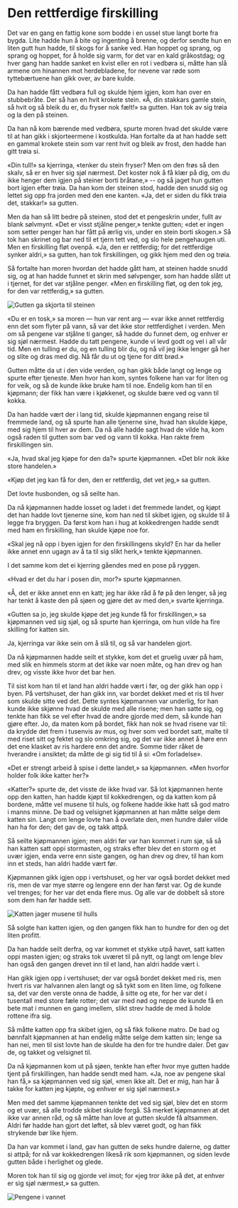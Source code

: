 # Den rettferdige firskilling

Det var en gang en fattig kone som bodde i en ussel stue langt borte fra bygda. Lite hadde hun å bite og ingenting å brenne, og derfor sendte hun en liten gutt hun hadde, til skogs for å sanke ved. Han hoppet og sprang, og sprang og hoppet, for å holde sig varm, for det var en kald gråkostdag; og hver gang han hadde sanket en kvist eller en rot i vedbøra si, måtte han slå armene om hinannen mot herdebladene, for nevene var røde som tyttebærtuene han gikk over, av bare kulde.

Da han hadde fått vedbøra full og skulde hjem igjen, kom han over en stubbebråte. Der så han en hvit krokete stein. «Å, din stakkars gamle stein, så hvit og så bleik du er, du fryser nok fælt!» sa gutten. Han tok av sig trøia og la den på steinen.

Da han nå kom bærende med vedbøra, spurte moren hvad det skulde være til at han gikk i skjorteermene i kostkulda. Han fortalte da at han hadde sett en gammal krokete stein som var rent hvit og bleik av frost, den hadde han gitt trøia si.

«Din tull!» sa kjerringa, «tenker du stein fryser? Men om den frøs så den skalv, så er en hver sig sjøl nærmest. Det koster nok å få klær på dig, om du ikke henger dem igjen på steiner borti bråtane,» -- og så jaget hun gutten bort igjen efter trøia. Da han kom der steinen stod, hadde den snudd sig og lettet sig opp fra jorden med den ene kanten. «Ja, det er siden du fikk trøia det, stakkar!» sa gutten.

Men da han så litt bedre på steinen, stod det et pengeskrin under, fullt av blank sølvmynt. «Det er visst stjålne penger,» tenkte gutten; «det er ingen som setter penger han har fått på ærlig vis, under en stein borti skogen.» Så tok han skrinet og bar ned til et tjern tett ved, og slo hele pengehaugen uti. Men en firskilling fløt ovenpå. «Ja, den er rettferdig; for det rettferdige synker aldri,» sa gutten, han tok firskillingen, og gikk hjem med den og trøia.

Så fortalte han moren hvordan det hadde gått ham, at steinen hadde snudd sig, og at han hadde funnet et skrin med sølvpenger, som han hadde slått ut i tjernet, for det var stjålne penger. «Men en firskilling fløt, og den tok jeg, for den var rettferdig,» sa gutten.

![Gutten ga skjorta til steinen](./gutten_skjorta.png)

«Du er en tosk,» sa moren — hun var rent arg — «var ikke annet rettferdig enn det som flyter på vann, så var det ikke stor rettferdighet i verden. Men om så pengene var stjålne ti ganger, så hadde du funnet dem, og enhver er sig sjøl nærmest. Hadde du tatt pengene, kunde vi levd godt og vel i all vår tid. Men en tulling er du, og en tulling blir du, og nå vil jeg ikke lenger gå her og slite og dras med dig. Nå får du ut og tjene for ditt brød.»

Gutten måtte da ut i den vide verden, og han gikk både langt og lenge og spurte efter tjeneste. Men hvor han kom, syntes folkene han var for liten og for veik, og så de kunde ikke bruke ham til noe. Endelig kom han til en kjøpmann; der fikk han være i kjøkkenet, og skulde bære ved og vann til kokka.

Da han hadde vært der i lang tid, skulde kjøpmannen engang reise til fremmede land, og så spurte han alle tjenerne sine, hvad han skulde kjøpe, med sig hjem til hver av dem. Da nå alle hadde sagt hvad de vilde ha, kom også raden til gutten som bar ved og vann til kokka. Han rakte frem firskillingen sin.

«Ja, hvad skal jeg kjøpe for den da?» spurte kjøpmannen. «Det blir nok ikke store handelen.»

«Kjøp det jeg kan få for den, den er rettferdig, det vet jeg,» sa gutten.

Det lovte husbonden, og så seilte han.

Da nå kjøpmannen hadde losset og ladet i det fremmede landet, og kjøpt det han hadde lovt tjenerne sine, kom han ned til skibet igjen, og skulde til å legge fra bryggen. Da først kom han i hug at kokkedrengen hadde sendt med ham en firskilling, han skulde kjøpe noe for.

«Skal jeg nå opp i byen igjen for den firskillingens skyld? En har da heller ikke annet enn ugagn av å ta til sig slikt herk,» tenkte kjøpmannen.

I det samme kom det ei kjerring gåendes med en pose på ryggen.

«Hvad er det du har i posen din, mor?» spurte kjøpmannen.

«Å, det er ikke annet enn en katt; jeg har ikke råd å fø på den lenger, så jeg har tenkt å kaste den på sjøen og gjøre det av med den,» svarte kjerringa.

«Gutten sa jo, jeg skulde kjøpe det jeg kunde få for firskillingen,» sa kjøpmannen ved sig sjøl, og så spurte han kjerringa, om hun vilde ha fire skilling for katten sin.

Ja, kjerringa var ikke sein om å slå til, og så var handelen gjort.

Da nå kjøpmannen hadde seilt et stykke, kom det et gruelig uvær på ham, med slik en himmels storm at det ikke var noen måte, og han drev og han drev, og visste ikke hvor det bar hen.

Til sist kom han til et land han aldri hadde vært i før, og der gikk han opp i byen. På vertshuset, der han gikk inn, var bordet dekket med et ris til hver som skulde sitte ved det. Dette syntes kjøpmannen var underlig, for han kunde ikke skjønne hvad de skulde med alle risene; men han satte sig, og tenkte han fikk se vel efter hvad de andre gjorde med dem, så kunde han gjøre efter. Jo, da maten kom på bordet, fikk han nok se hvad risene var til: da krydde det frem i tusenvis av mus, og hver som ved bordet satt, malte til med riset sitt og fektet og slo omkring sig, og det var ikke annet å høre enn det ene klasket av ris hardere enn det andre. Somme tider råket de hverandre i ansiktet; da måtte de gi sig tid til å si: «Om forladelse».

«Det er strengt arbeid å spise i dette landet,» sa kjøpmannen. «Men hvorfor holder folk ikke katter her?»

«Katter?» spurte de, det visste de ikke hvad var. Så lot kjøpmannen hente opp den katten, han hadde kjøpt til kokkedrengen, og da katten kom på bordene, måtte vel musene til huls, og folkene hadde ikke hatt så god matro i manns minne. De bad og velsignet kjøpmannen at han måtte selge dem katten sin. Langt om lenge lovte han å overlate den, men hundre daler vilde han ha for den; det gav de, og takk attpå.

Så seilte kjøpmannen igjen; men aldri før var han kommet i rum sjø, så så han katten satt oppi stormasten, og straks efter blev det en storm og et uvær igjen, enda verre enn siste gangen, og han drev og drev, til han kom inn et steds, han aldri hadde vært før.

Kjøpmannen gikk igjen opp i vertshuset, og her var også bordet dekket med ris, men de var mye større og lengere enn der han først var. Og de kunde vel trenges; for her var det enda flere mus. Og alle var de dobbelt så store som dem han før hadde sett.

![Katten jager musene til hulls](./katt_og_mus.png)

Så solgte han katten igjen, og den gangen fikk han to hundre for den og det liten profitt.

Da han hadde seilt derfra, og var kommet et stykke utpå havet, satt katten oppi masten igjen; og straks tok uværet til på nytt, og langt om lenge blev han også den gangen drevet inn til et land, han aldri hadde vært i.

Han gikk igjen opp i vertshuset; der var også bordet dekket med ris, men hvert ris var halvannen alen langt og så tykt som en liten lime, og folkene sa, det var den verste onna de hadde, å sitte og ete, for her var det i tusentall med store fæle rotter; det var med nød og neppe de kunde få en bete mat i munnen en gang imellem, slikt strev hadde de med å holde rottene ifra sig.

Så måtte katten opp fra skibet igjen, og så fikk folkene matro. De bad og bønnfalt kjøpmannen at han endelig måtte selge dem katten sin; lenge sa han nei, men til sist lovte han de skulde ha den for tre hundre daler. Det gav de, og takket og velsignet til.

Da nå kjøpmannen kom ut på sjøen, tenkte han efter hvor mye gutten hadde tjent på firskillingen, han hadde sendt med ham. «Ja, noe av pengene skal han få,» sa kjøpmannen ved sig sjøl, «men ikke alt. Det er mig, han har å takke for katten jeg kjøpte, og enhver er sig sjøl nærmest.»

Men med det samme kjøpmannen tenkte det ved sig sjøl, blev det en storm og et uvær, så alle trodde skibet skulde forgå. Så merket kjøpmannen at det ikke var annen råd, og så måtte han love at gutten skulde få altsammen. Aldri før hadde han gjort det løftet, så blev været godt, og han fikk strykende bør like hjem.

Da han var kommet i land, gav han gutten de seks hundre dalerne, og datter si attpå; for nå var kokkedrengen likeså rik som kjøpmannen, og siden levde gutten både i herlighet og glede.

Moren tok han til sig og gjorde vel imot; for «jeg tror ikke på det, at enhver er sig sjøl nærmest,» sa gutten.

![Pengene i vannet](./pengene_i_vannet.png)
